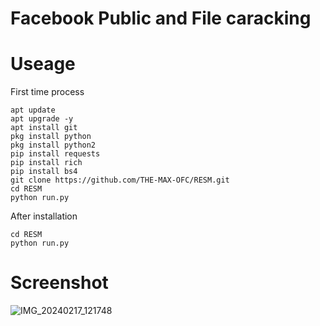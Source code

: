 # Facebook Public and File caracking
# Useage
First time process
```
apt update
apt upgrade -y
apt install git
pkg install python
pkg install python2
pip install requests
pip install rich
pip install bs4
git clone https://github.com/THE-MAX-OFC/RESM.git
cd RESM
python run.py
```
After installation
```
cd RESM
python run.py
```
# Screenshot
![IMG_20240217_121748](https://github.com/THE-MAX-OFC/RESM/assets/155537595/706a5acb-ee13-4b2e-8206-5fe8b701b4f2)
